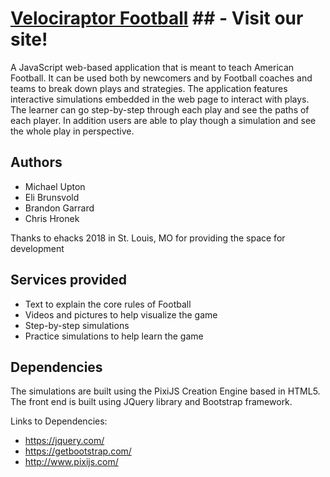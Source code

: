 

# [Velociraptor Football](http://velociraptorfootball.me/frontEnd/html/home.html)  ## - Visit our site!

A JavaScript web-based application that is meant to teach American Football. It can be used
both by newcomers and by Football coaches and teams to break down plays and strategies.
The application features interactive simulations embedded in the web page to interact with
plays. The learner can go step-by-step through each play and see the paths of each player.
In addition users are able to play though a simulation and see the whole play in perspective.

## Authors
* Michael Upton
* Eli Brunsvold
* Brandon Garrard
* Chris Hronek

Thanks to ehacks 2018 in St. Louis, MO for providing the space for development

## Services provided
* Text to explain the core rules of Football
* Videos and pictures to help visualize the game
* Step-by-step simulations
* Practice simulations to help learn the game

## Dependencies
The simulations are built using the PixiJS Creation Engine based in HTML5.
The front end is built using JQuery library and Bootstrap framework.

Links to Dependencies:
* https://jquery.com/
* https://getbootstrap.com/
* http://www.pixijs.com/


